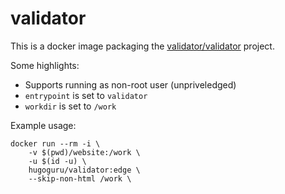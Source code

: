 # validator

This is a docker image packaging the [validator/validator](https://github.com/validator/validator) project.


Some highlights:

* Supports running as non-root user (unpriveledged)
* `entrypoint` is set to `validator`
* `workdir` is set to `/work`


Example usage:

```shell
docker run --rm -i \
    -v $(pwd)/website:/work \
    -u $(id -u) \
    hugoguru/validator:edge \
    --skip-non-html /work \
```